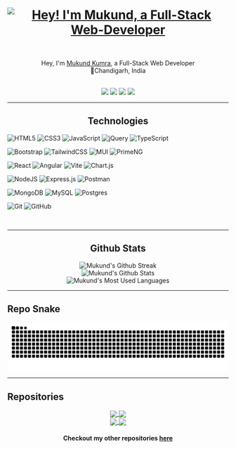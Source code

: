 <h1 align="center"><a href="https://git.io/typing-svg"><img src="https://readme-typing-svg.demolab.com?font=Press+Start+2P&duration=4000&pause=500&color=7130D9&center=true&vCenter=true&random=false&width=500&lines=Hey+there%F0%9F%91%8B%F0%9F%8F%BC;I'm+Mukund!;I'm+a+Web+Developer" alt="Hey! I'm Mukund, a Full-Stack Web-Developer"/></a></h1>

<br />

<p align="center">
  Hey, I'm <a href="https://bento.me/mukundkumra" target="_blank">Mukund Kumra</a>, a Full-Stack Web Developer
  <br />
  📍Chandigarh, India
</p>

<br />

<div align="center">
  <a href="https://bento.me/mukundkumra" target="_blank"><img src="https://img.shields.io/badge/bento-%23738df9?style=for-the-badge&logo=bento&logoColor=white" target="_blank"></a>
  <a href="https://twitter.com/mukundKumraIO" target="_blank"><img src="https://img.shields.io/badge/X-000000?style=for-the-badge&logo=x&logoColor=white" target="_blank"></a>
  <a href="mailto:mukundkumra.io@gmail.com"><img src="https://img.shields.io/badge/-Gmail-D14836?style=for-the-badge&logo=gmail&logoColor=white" target="_blank"></a>
  <a href="https://www.linkedin.com/in/mukund-kumra" target="_blank"><img src="https://img.shields.io/badge/-LinkedIn-%230077B5?style=for-the-badge&logo=linkedin&logoColor=white" target="_blank"></a>
</div>

---

<h2 align="center">Technologies</h2>

![HTML5](https://img.shields.io/badge/html5-%23E34F26.svg?style=for-the-badge&logo=html5&logoColor=white)
![CSS3](https://img.shields.io/badge/css3-%231572B6.svg?style=for-the-badge&logo=css3&logoColor=white)
![JavaScript](https://img.shields.io/badge/javascript-%23323330.svg?style=for-the-badge&logo=javascript&logoColor=%23F7DF1E)
![jQuery](https://img.shields.io/badge/jquery-%230769AD.svg?style=for-the-badge&logo=jquery&logoColor=white)
![TypeScript](https://img.shields.io/badge/typescript-%23007ACC.svg?style=for-the-badge&logo=typescript&logoColor=white)


![Bootstrap](https://img.shields.io/badge/bootstrap-%238511FA.svg?style=for-the-badge&logo=bootstrap&logoColor=white)
![TailwindCSS](https://img.shields.io/badge/tailwindcss-%2338B2AC.svg?style=for-the-badge&logo=tailwind-css&logoColor=white)
![MUI](https://img.shields.io/badge/MUI-%230081CB.svg?style=for-the-badge&logo=mui&logoColor=white)
![PrimeNG](https://img.shields.io/badge/primeng-DD0031?style=for-the-badge&logo=primeng&logoColor=white)

<!-- ### Libraries and Frameworks -->
![React](https://img.shields.io/badge/react-%2320232a.svg?style=for-the-badge&logo=react&logoColor=%2361DAFB)
![Angular](https://img.shields.io/badge/angular-%23DD0031.svg?style=for-the-badge&logo=angular&logoColor=white)
![Vite](https://img.shields.io/badge/vite-%23646CFF.svg?style=for-the-badge&logo=vite&logoColor=white)
![Chart.js](https://img.shields.io/badge/chart.js-F5788D.svg?style=for-the-badge&logo=chart.js&logoColor=white)

<!-- ## Backend/API -->
![NodeJS](https://img.shields.io/badge/node.js-6DA55F?style=for-the-badge&logo=node.js&logoColor=white)
![Express.js](https://img.shields.io/badge/express.js-%23404d59.svg?style=for-the-badge&logo=express&logoColor=%2361DAFB)
![Postman](https://img.shields.io/badge/Postman-FF6C37?style=for-the-badge&logo=Postman&logoColor=white)

<!-- ### Database -->
![MongoDB](https://img.shields.io/badge/MongoDB-white?style=for-the-badge&logo=mongodb&logoColor=4EA94B)
![MySQL](https://img.shields.io/badge/mysql-4479A1.svg?style=for-the-badge&logo=mysql&logoColor=white)
![Postgres](https://img.shields.io/badge/postgres-%23316192.svg?style=for-the-badge&logo=postgresql&logoColor=white)

<!-- ### Version Control -->
![Git](https://img.shields.io/badge/git-%23F05033.svg?style=for-the-badge&logo=git&logoColor=white)
![GitHub](https://img.shields.io/badge/github-%23121011.svg?style=for-the-badge&logo=github&logoColor=white)

<br />

---

<h2 align="center">Github Stats</h1>

<div align="center">
<div>
<img src="https://github-readme-streak-stats.herokuapp.com?user=mukundkumra&theme=midnight-purple&hide_border=true" alt="Mukund's Github Streak" />
</div>

<!-- <br /> -->

<div>
<img src="https://github-readme-stats.vercel.app/api?username=mukundkumra&show_icons=true&theme=midnight-purple&hide_border=true" alt="Mukund's Github Stats" />
</div>

<!-- <br /> -->

<div>
<img src="https://github-readme-stats.vercel.app/api/top-langs/?username=mukundkumra&layout=compact&theme=midnight-purple&hide_border=true&hide=mathematica,hlsl,shaderlab,c%23" alt="Mukund's Most Used Languages" />
</div>
</div>

---

<h2>Repo Snake</h2>

<img src="https://raw.githubusercontent.com/mukundkumra/mukundkumra/output/snake.svg" alt="Snake animation" />

---

## Repositories

<div align="center">
<div>
<a href="https://github.com/mukundkumra/pro-football-academy">
  <img align="center" src="https://github-readme-stats.vercel.app/api/pin/?username=mukundkumra&repo=pro-football-academy&theme=midnight-purple&hide_border=true" />
</a>
<a href="https://github.com/mukundkumra/drum-kit">
  <img align="center" src="https://github-readme-stats.vercel.app/api/pin/?username=mukundkumra&repo=drum-kit&theme=midnight-purple&hide_border=true" />
</a>
</div>
<div>
<a href="https://github.com/mukundkumra/simon-game">
  <img align="center" src="https://github-readme-stats.vercel.app/api/pin/?username=mukundkumra&repo=simon-game&theme=midnight-purple&hide_border=true" />
</a>
<a href="https://github.com/mukundkumra/todo-app">
  <img align="center" src="https://github-readme-stats.vercel.app/api/pin/?username=mukundkumra&repo=todo-app&theme=midnight-purple&hide_border=true" />
</a>
</div>
</div>

<h4 align="center">
  Checkout my other repositories 
  <a href="https://github.com/mukundkumra?tab=repositories" title="Show Repositories">
  here</a>
</h4>